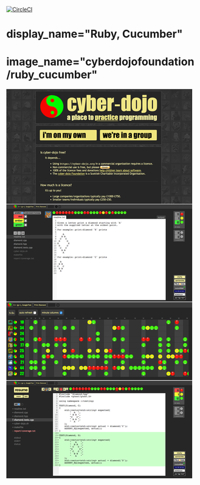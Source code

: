

[![CircleCI](https://circleci.com/gh/cyber-dojo-languages/ruby-cucumber.svg?style=svg)](https://circleci.com/gh/cyber-dojo-languages/ruby-cucumber)

# display_name="Ruby, Cucumber"
# image_name="cyberdojofoundation/ruby_cucumber"

![cyber-dojo.org home page](https://github.com/cyber-dojo/cyber-dojo/blob/master/shared/home_page_snapshot.png)
